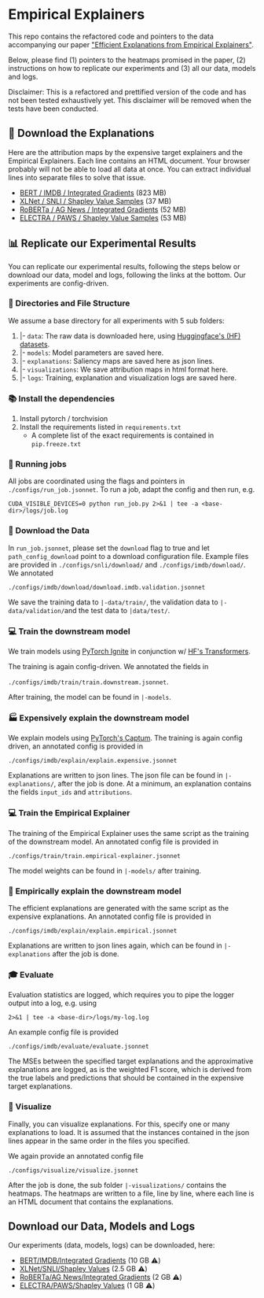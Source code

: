 # Empirical Explainers 
This repo contains the refactored code and pointers to the data accompanying our paper ["Efficient Explanations from Empirical Explainers"](https://arxiv.org/abs/2103.15429). 

Below, please find (1) pointers to the heatmaps promised in the paper, (2) instructions on how to replicate our experiments and (3) all our data, models and logs. 

Disclaimer: This is a refactored and prettified version of the code and has not been tested exhaustively yet. This disclaimer will be removed when the tests have been conducted.

##  :floppy_disk: Download the Explanations 
Here are the attribution maps by the expensive target explainers and the Empirical Explainers. Each line contains an HTML document. 
Your browser probably will not be able to load all data at once. You can extract individual lines into separate files to solve that issue. 
* [BERT / IMDB / Integrated Gradients](https://cloud.dfki.de/owncloud/index.php/s/2o9cjKCp8tmJHFr/download) (823 MB)
* [XLNet / SNLI / Shapley Value Samples](https://cloud.dfki.de/owncloud/index.php/s/8iiMRLLcNaccLen/download) (37 MB)
* [RoBERTa / AG News / Integrated Gradients](https://cloud.dfki.de/owncloud/index.php/s/RTJZ6pQ4pEXS6b9/download) (52 MB)
* [ELECTRA / PAWS / Shapley Value Samples](https://cloud.dfki.de/owncloud/index.php/s/yLpFDxBmJQGwjz5/download) (53 MB)



## :bar_chart: Replicate our Experimental Results
You can replicate our experimental results, following the steps below or download our data, model and logs, following the
links at the bottom. Our experiments are config-driven. 

### :file_folder: Directories and File Structure 
We assume a base directory for all experiments with 5 sub folders: 

1. |- `data`: The raw data is downloaded here, using [Huggingface's (HF) datasets](https://huggingface.co/datasets). 
2. |- `models`: Model parameters are saved here. 
3. |- `explanations`: Saliency maps are saved here as json lines. 
4. |- `visualizations`: We save attribution maps in html format here. 
5. |- `logs`: Training, explanation and visualization logs are saved here. 

### :books: Install the dependencies
1. Install pytorch / torchvision 
2. Install the requirements listed in `requirements.txt`
   * A complete list of the exact requirements is contained in `pip.freeze.txt`

### :running: Running jobs
All jobs are coordinated using the flags and pointers in `./configs/run_job.jsonnet`. 
To run a job, adapt the config and then run, e.g. 

`CUDA_VISIBLE_DEVICES=0 python run_job.py 2>&1 | tee -a <base-dir>/logs/job.log`

### :floppy_disk: Download the Data 
In `run_job.jsonnet`, please set the `download` flag to true 
and let `path_config_download` point to a download configuration file. Example files are provided in
`./configs/snli/download/` and `./configs/imdb/download/`. We annotated 

`./configs/imdb/download/download.imdb.validation.jsonnet`

We save the training data to `|-data/train/`, the validation data to `|-data/validation/`and the test data to `|data/test/`. 

### :computer: Train the downstream model 
We train models using [PyTorch Ignite](https://pytorch.org/ignite/) in conjunction w/ [HF's Transformers](https://huggingface.co/transformers/). 

The training is again config-driven. We annotated the fields in

`./configs/imdb/train/train.downstream.jsonnet`. 

After training, the model can be found in `|-models`. 

### :factory: Expensively explain the downstream model
We explain models using [PyTorch's Captum](https://github.com/pytorch/captum).
The training is again config driven, an annotated config is provided in 

`./configs/imdb/explain/explain.expensive.jsonnet`

Explanations are written to json lines. The json file can be found in `|-explanations/`, after the job is done. 
At a minimum, an explanation contains the fields `input_ids` and `attributions`.

### :computer: Train the Empirical Explainer
The training of the Empirical Explainer uses the same script as the training of the downstream model.
An annotated config file is provided in 

`./configs/train/train.empirical-explainer.jsonnet`

The model weights can be found in `|-models/` after training. 

### :sunrise_over_mountains: Empirically explain the downstream model
The efficient explanations are generated with the same script as the expensive explanations. An annotated config file is 
provided in 

`./configs/imdb/explain/explain.empirical.jsonnet`

Explanations are written to json lines again, which can be found in `|-explanations` after the job is done. 

### :mortar_board: Evaluate 
Evaluation statistics are logged, which requires you to pipe the logger output into a log, e.g. using 

`2>&1 | tee -a <base-dir>/logs/my-log.log`

An example config file is provided 

`./configs/imdb/evaluate/evaluate.jsonnet`

The MSEs between the specified target explanations and the approximative explanations are logged, 
as is the weighted F1 score, which is derived from the true labels and predictions that should be contained 
in the expensive target explanations. 

### :art: Visualize
Finally, you can visualize explanations. For this, specify one or many explanations to load. It is assumed that 
the instances contained in the json lines appear in the same order in the files you specified. 

We again provide an annotated config file 

`./configs/visualize/visualize.jsonnet`

After the job is done, the sub folder `|-visualizations/` contains the heatmaps. The heatmaps are written to a file, 
line by line, where each line is an HTML document that contains the explanations. 

## Download our Data, Models and Logs
Our experiments (data, models, logs) can be downloaded, here:

* [BERT/IMDB/Integrated Gradients](https://cloud.dfki.de/owncloud/index.php/s/3nJsWyq5mzCjMq3) (10 GB :warning:)
* [XLNet/SNLI/Shapley Values](https://cloud.dfki.de/owncloud/index.php/s/F6RYC2xpT8wmb9i) (2.5 GB :warning:)
* [RoBERTa/AG News/Integrated Gradients](https://cloud.dfki.de/owncloud/index.php/s/XBygJL2mR9gfHJa) (2 GB :warning:)
* [ELECTRA/PAWS/Shapley Values](https://cloud.dfki.de/owncloud/index.php/s/fHX5iwDb8xKZYkx) (1 GB :warning:)
